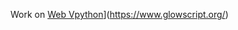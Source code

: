 Work on [Web Vpython](https://www.glowscript.org, "go to web vpython")](https://www.glowscript.org/)
